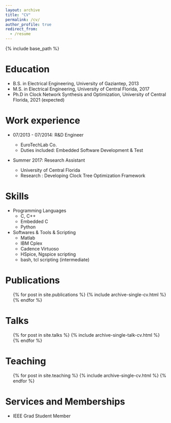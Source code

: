 ```yaml
---
layout: archive
title: "CV"
permalink: /cv/
author_profile: true
redirect_from:
  - /resume
---
```


{% include base_path %}

Education
======
* B.S. in Electrical Engineering, University of Gaziantep, 2013
* M.S. in Electrical Engineering, University of Central Florida, 2017
* Ph.D in Clock Network Synthesis and Optimization, University of Central Florida, 2021 (expected)

Work experience
======
* 07/2013 - 07/2014: R&D Engineer
  * EuroTechLab Co.
  * Duties included: Embedded Software Development & Test 

* Summer 2017: Research Assistant
  * University of Central Florida
  * Research : Developing Clock Tree Optimization Framework
  
Skills
======
* Programming Languages
  * C, C++
  * Embedded C
  * Python
* Softwares & Tools & Scripting
  * Matlab
  * IBM Cplex
  * Cadence Virtuoso
  * HSpice, Ngspice scripting
  * bash, tcl scripting (intermediate)


Publications
======
  <ul>{% for post in site.publications %}
    {% include archive-single-cv.html %}
  {% endfor %}</ul>
  
Talks
======
  <ul>{% for post in site.talks %}
    {% include archive-single-talk-cv.html %}
  {% endfor %}</ul>
  
Teaching
======
  <ul>{% for post in site.teaching %}
    {% include archive-single-cv.html %}
  {% endfor %}</ul>
  
Services and Memberships
======
* IEEE Grad Student Member

